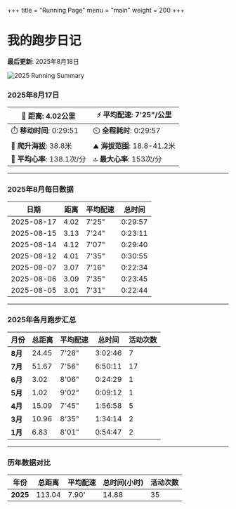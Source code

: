 +++
title = "Running Page"
menu = "main"
weight = 200
+++

# 我的跑步日记

**最后更新**: 2025年8月18日

![2025 Running Summary](/images/strava.svg)

### 2025年8月17日

| 📏 **距离**: 4.02公里 | ⚡ **平均配速**: 7'25"/公里 |
|---|---|
| ⏱️ **移动时间**: 0:29:51 | ⏲️ **全程耗时**: 0:29:57 |
| 👟 **爬升海拔**: 38.8米 | ⛰️ **海拔范围**: 18.8-41.2米 |
| 💓 **平均心率**: 138.1次/分 | 🔝 **最大心率**: 153次/分 |

---

### 2025年8月每日数据

| 日期 | 距离 | 平均配速 | 总时间 |
|---|---|---|---|
| 2025-08-17 | 4.02 | 7'25" | 0:29:57 |
| 2025-08-15 | 3.13 | 7'24" | 0:23:11 |
| 2025-08-14 | 4.12 | 7'07" | 0:29:40 |
| 2025-08-12 | 4.01 | 7'35" | 0:30:55 |
| 2025-08-07 | 3.07 | 7'16" | 0:22:34 |
| 2025-08-06 | 3.09 | 7'35" | 0:23:45 |
| 2025-08-05 | 3.01 | 7'31" | 0:22:44 |

---

### 2025年各月跑步汇总

| 月份 | 总距离 | 平均配速 | 总时间 | 活动次数 |
|---|---|---|---|---|
| **8月** | 24.45 | 7'28" | 3:02:46 | 7 |
| **7月** | 51.67 | 7'56" | 6:50:11 | 17 |
| **6月** | 3.02 | 8'06" | 0:24:29 | 1 |
| **5月** | 1.02 | 9'02" | 0:09:12 | 1 |
| **4月** | 15.09 | 7'45" | 1:56:58 | 5 |
| **3月** | 10.96 | 8'35" | 1:34:14 | 2 |
| **1月** | 6.83 | 8'01" | 0:54:47 | 2 |

---

### 历年数据对比

| 年份 | 总距离 | 平均配速 | 总时间(小时) | 活动次数 |
|---|---|---|---|---|
| **2025** | 113.04 | 7.90' | 14.88 | 35 |
